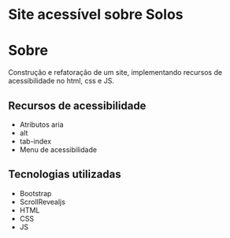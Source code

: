 # Site acessível sobre Solos
# Sobre
Construção e refatoração de um site, implementando recursos de acessibilidade no html, css e JS.
## Recursos de acessibilidade
- Atributos aria
- alt
- tab-index
- Menu de acessibilidade

## Tecnologias utilizadas
- Bootstrap
- ScrollRevealjs
- HTML
- CSS
- JS

